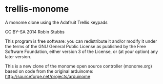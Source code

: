 trellis-monome
==============

A monome clone using the Adafruit Trellis keypads 

CC BY-SA 2014 Robin Stubbs 

This program is free software: you can redistribute it and/or modify
it under the terms of the GNU General Public License as published by
the Free Software Foundation, either version 3 of the License, or
(at your option) any later version.


This is a new clone of the monome open source controller (monome.org)
based on code from the original arduinome: http://sourceforge.net/projects/arduinome
